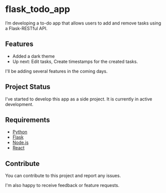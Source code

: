 # flask_todo_app

I’m developing a to-do app that allows users to add and remove tasks using a Flask-RESTful API. 

## Features

* Added a dark theme
* Up next: Edit tasks, Create timestamps for the created tasks. 

I'll be adding several features in the coming days.

## Project Status

I've started to develop this app as a side project. It is currently in active development.  

## Requirements
- [Python](https://www.python.org/downloads/)
- [Flask](https://flask.palletsprojects.com/en/stable/installation/)
- [Node.js](https://nodejs.org/en/download)
- [React](https://react.dev/learn/installation)

## Contribute

You can contribute to this project and report any issues.

I'm also happy to receive feedback or feature requests.
